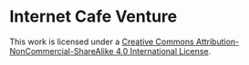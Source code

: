 # Internet Cafe Venture

This work is licensed under a [Creative Commons Attribution-NonCommercial-ShareAlike 4.0 International License](http://creativecommons.org/licenses/by-nc-sa/4.0/).